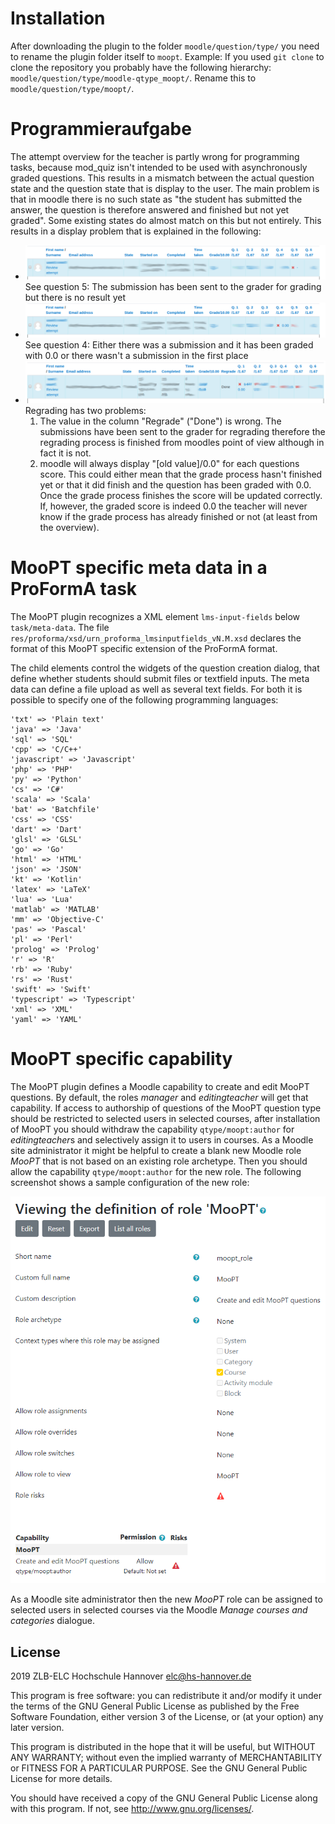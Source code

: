 # Installation #

After downloading the plugin to the folder `moodle/question/type/` you need to rename the plugin folder itself to `moopt`.
Example: If you used `git clone` to clone the repository you probably have the following hierarchy: `moodle/question/type/moodle-qtype_moopt/`. Rename this to `moodle/question/type/moopt/`.

# Programmieraufgabe #


The attempt overview for the teacher is partly wrong for programming tasks, because mod_quiz isn't intended to be used with asynchronously graded questions. This results in a mismatch between the actual question state and the question state that is display to the user. The main problem is that in moodle there is no such state as "the student has submitted the answer, the question is therefore answered and finished but not yet graded". Some existing states do almost match on this but not entirely. This results in a display problem that is explained in the following:
* ![](doc/img/x.png) 
See question 5: The submission has been sent to the grader for grading but there is no result yet
* ![](doc/img/0x.png) 
See question 4: Either there was a submission and it has been graded with 0.0 or there wasn't a submission in the first place
* ![](doc/img/regrade.png)
Regrading has two problems: 
  1. The value in the column "Regrade" ("Done") is wrong. The submissions have been sent to the grader for regrading therefore the regrading process is finished from moodles point of view although in fact it is not.
  2. moodle will always display "[old value]/0.0" for each questions score. This could either mean that the grade process hasn't finished yet or that it did finish and the question has been graded with 0.0. Once the grade process finishes the score will be updated correctly. If, however, the graded score is indeed 0.0 the teacher will never know if the grade process has already finished or not (at least from the overview). 

# MooPT specific meta data in a ProFormA task #

The MooPT plugin recognizes a XML element `lms-input-fields` below `task/meta-data`. The file `res/proforma/xsd/urn_proforma_lmsinputfields_vN.M.xsd` declares the format of this MooPT specific extension of the ProFormA format.

The child elements control the widgets of the question creation dialog, that define whether students should submit files or textfield inputs. The meta data can define a file upload as well as several text fields. For both it is possible to specify one of the following programming languages:

```
'txt' => 'Plain text'
'java' => 'Java'
'sql' => 'SQL'
'cpp' => 'C/C++'
'javascript' => 'Javascript'
'php' => 'PHP'
'py' => 'Python'
'cs' => 'C#'
'scala' => 'Scala'
'bat' => 'Batchfile'
'css' => 'CSS'
'dart' => 'Dart'
'glsl' => 'GLSL'
'go' => 'Go'
'html' => 'HTML'
'json' => 'JSON'
'kt' => 'Kotlin'
'latex' => 'LaTeX'
'lua' => 'Lua'
'matlab' => 'MATLAB'
'mm' => 'Objective-C'
'pas' => 'Pascal'
'pl' => 'Perl'
'prolog' => 'Prolog'
'r' => 'R'
'rb' => 'Ruby'
'rs' => 'Rust'
'swift' => 'Swift'
'typescript' => 'Typescript'
'xml' => 'XML'
'yaml' => 'YAML'
```

# MooPT specific capability #

The MooPT plugin defines a Moodle capability to create and edit MooPT questions. By default, the roles *manager* and *editingteacher* will get that capability. If access to authorship of questions of the MooPT question type should be restricted to selected users in selected courses, after installation of MooPT you should withdraw the capability `qtype/moopt:author` for *editingteacher*s and selectively assign it to users in courses. As a Moodle site administrator it might be helpful to create a blank new Moodle role *MooPT* that is not based on an existing role archetype. Then you should allow the capability `qtype/moopt:author` for the new role. The following screenshot shows a sample configuration of the new role:

![](doc/img/moopt_role.png) 

As a Moodle site administrator then the new *MooPT* role can be assigned to selected users in selected courses via the Moodle *Manage courses and categories* dialogue.


## License ##

2019 ZLB-ELC Hochschule Hannover <elc@hs-hannover.de>

This program is free software: you can redistribute it and/or modify it under
the terms of the GNU General Public License as published by the Free Software
Foundation, either version 3 of the License, or (at your option) any later
version.

This program is distributed in the hope that it will be useful, but WITHOUT ANY
WARRANTY; without even the implied warranty of MERCHANTABILITY or FITNESS FOR A
PARTICULAR PURPOSE.  See the GNU General Public License for more details.

You should have received a copy of the GNU General Public License along with
this program.  If not, see <http://www.gnu.org/licenses/>.
